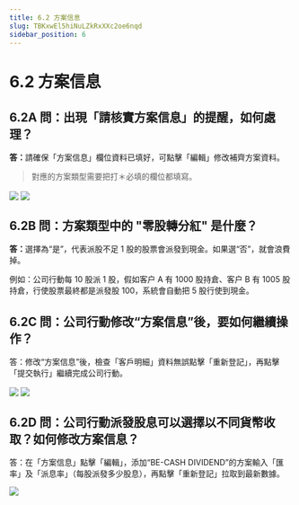 ```yaml
---
title: 6.2 方案信息
slug: TBKxwEl5hiNuLZkRxXXc2oe6nqd
sidebar_position: 6
---
```



# 6.2 方案信息

## 6.2A 問：出現「請核實方案信息」的提醒，如何處理？

<b>答：</b>請確保「方案信息」欄位資料已填好，可點擊「編輯」修改補齊方案資料。

> 對應的方案類型需要把打＊必填的欄位都填寫。

<img src="/assets/Gwn6bmzHDoT4UIxVbOXcOWPen2b.png" src-width="2478" src-height="1428" align="center"/>

<img src="/assets/FB3IbgYTTomJQPx5JLUcRVBVnub.png" src-width="2164" src-height="1366" align="center"/>

## 6.2B 問：方案類型中的 "零股轉分紅" 是什麼？

<b>答：</b>選擇為“是”，代表派股不足 1 股的股票會派發到現金。如果選“否”，就會浪費掉。

例如：公司行動每 10 股派 1 股，假如客户 A 有 1000 股持倉、客户 B 有 1005 股持倉，行使股票最終都是派發股 100，系統會自動把 5 股行使到現金。


## 6.2C 問：公司行動修改“方案信息”後，要如何繼續操作？

答：修改“方案信息”後，檢查「客戶明細」資料無誤點擊「重新登記」，再點擊「提交執行」繼續完成公司行動。

<img src="/assets/CeEtbDdFdoQPcQxyxrKcQF26ngg.png" src-width="2836" src-height="1374" align="center"/>

<img src="/assets/QFh4b4Ypto1ffTxv0mAcE2sbnrh.png" src-width="2828" src-height="1598" align="center"/>

## 6.2D 問：公司行動派發股息可以選擇以不同貨幣收取？如何修改方案信息？

答：在「方案信息」點擊「編輯」，添加“BE-CASH DIVIDEND”的方案輸入「匯率」及「派息率」（每股派發多少股息），再點擊「重新登記」拉取到最新數據。

<img src="/assets/V8irbsCFCoymabxyFHHcOtpDndd.png" src-width="2236" src-height="1490" align="center"/>

